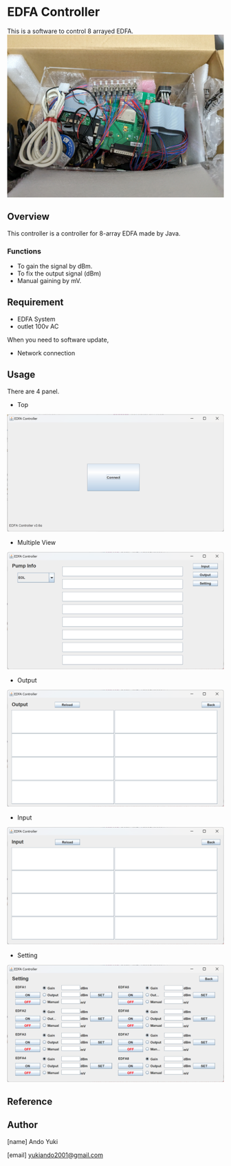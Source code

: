 # EDFA Controller
This is a software to control 8 arrayed EDFA.
<img src=img/EDFA.jpg>
## Overview
 This controller is a controller for 8-array EDFA made by Java.
 
### Functions
 * To gain the signal by dBm.
 * To fix the output signal (dBm) 
 * Manual gaining by mV.
 
## Requirement
 * EDFA System
 * outlet 100v AC
 
 When you need to software update,
 * Network connection

## Usage
 There are 4 panel.
 
 * Top
<img src=img/top.png>

 * Multiple View
<img src=img/multipleOut.png>
 
 * Output
<img src=img/output.png>

 * Input
<img src=img/input.png>

 * Setting
<img src=img/setting.png>

## Reference

## Author
[name] Ando Yuki

[email] yukiando2001@gmail.com